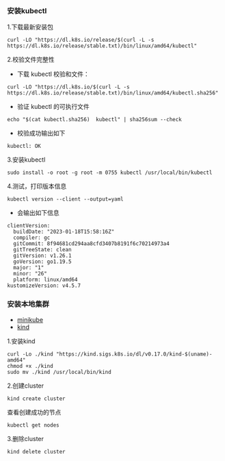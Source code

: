 ###  安装kubectl
1.下载最新安装包

```shell
curl -LO "https://dl.k8s.io/release/$(curl -L -s https://dl.k8s.io/release/stable.txt)/bin/linux/amd64/kubectl"
```

2.校验文件完整性

- 下载 kubectl 校验和文件：

```shell
curl -LO "https://dl.k8s.io/$(curl -L -s https://dl.k8s.io/release/stable.txt)/bin/linux/amd64/kubectl.sha256"  
```

- 验证 kubectl 的可执行文件

```shell
echo "$(cat kubectl.sha256)  kubectl" | sha256sum --check
```

- 校验成功输出如下

```shell
kubectl: OK
```

3.安装kubectl

```shell
sudo install -o root -g root -m 0755 kubectl /usr/local/bin/kubectl
```

4.测试，打印版本信息

```shell
kubectl version --client --output=yaml
```

- 会输出如下信息

```
clientVersion:
  buildDate: "2023-01-18T15:58:16Z"
  compiler: gc
  gitCommit: 8f94681cd294aa8cfd3407b8191f6c70214973a4
  gitTreeState: clean
  gitVersion: v1.26.1
  goVersion: go1.19.5
  major: "1"
  minor: "26"
  platform: linux/amd64
kustomizeVersion: v4.5.7

```

###  安装本地集群
- [minikube](https://github.com/kubernetes/minikube)
- [kind](https://github.com/kubernetes-sigs/kind)

1.安装kind

```
curl -Lo ./kind "https://kind.sigs.k8s.io/dl/v0.17.0/kind-$(uname)-amd64"
chmod +x ./kind
sudo mv ./kind /usr/local/bin/kind
```

2.创建cluster

```
kind create cluster
```

查看创建成功的节点

```
kubectl get nodes
```

3.删除cluster

```
kind delete cluster
```

